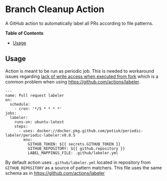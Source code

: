 # Branch Cleanup Action

A GitHub action to automatically label all PRs according to file patterns.

**Table of Contents**

<!-- toc -->

- [Usage](#usage)

<!-- tocstop -->

## Usage

Action is meant to be run as periodic job. This is needed to workaround issues regarding
[lack of write access when executed from fork](https://help.github.com/en/actions/automating-your-workflow-with-github-actions/authenticating-with-the-github_token#permissions-for-the-github_token)
which is a common problem when using https://github.com/actions/labeler.

```
---
name: Pull request labeler
on:
  schedule:
    - cron: '*/5 * * * *'
jobs:
  labeler:
    runs-on: ubuntu-latest
    steps:
      - uses: docker://docker.pkg.github.com/potiuk/periodic-labeler/periodic-labeler:v0.0.5
        env:
          GITHUB_TOKEN: ${{ secrets.GITHUB_TOKEN }}
          GITHUB_REPOSITORY: ${{ github.repository }}
          LABEL_MAPPINGS_FILE: .github/labeler.yml
```

By default action uses `.github/labeler.yml` located in repository from `GITHUB_REPOSITORY` as a source of pattern matchers.
This file uses the same schema as in https://github.com/actions/labeler
